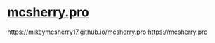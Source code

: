 # [mcsherry.pro](https://mcsherry.pro)

https://mikeymcsherry17.github.io/mcsherry.pro
https://mcsherry.pro
